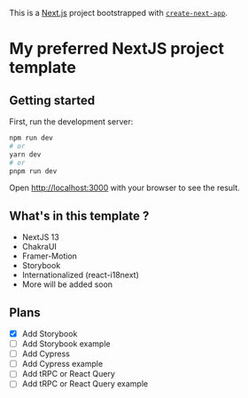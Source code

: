 This is a [Next.js](https://nextjs.org/) project bootstrapped with [`create-next-app`](https://github.com/vercel/next.js/tree/canary/packages/create-next-app).

# My preferred NextJS project template

## Getting started

First, run the development server:

```bash
npm run dev
# or
yarn dev
# or
pnpm run dev
```

Open [http://localhost:3000](http://localhost:3000) with your browser to see the result.

## What's in this template ?

- NextJS 13
- ChakraUI
- Framer-Motion
- Storybook
- Internationalized (react-i18next)
- More will be added soon

## Plans 

- [x] Add Storybook
- [ ] Add Storybook example
- [ ] Add Cypress
- [ ] Add Cypress example
- [ ] Add tRPC or React Query
- [ ] Add tRPC or React Query example
